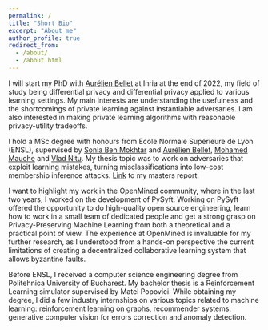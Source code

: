 ```yaml
---
permalink: /
title: "Short Bio"
excerpt: "About me"
author_profile: true
redirect_from: 
  - /about/
  - /about.html
---
```


I will start my PhD with [Aurélien Bellet](http://researchers.lille.inria.fr/abellet/) at Inria at the end of 2022, my field of study being differential privacy and differential privacy applied to various learning settings. My main interests are understanding the usefulness and the shortcomings of private learning against instantiable adversaries. I am also interested in making private learning algorithms with reasonable privacy-utility tradeoffs.

I hold a MSc degree with honours from Ecole Normale Supérieure de Lyon (ENSL), supervised by [Sonia Ben Mokhtar](https://sites.google.com/view/sonia-benmokhtar/accueil) and [Aurélien Bellet](http://researchers.lille.inria.fr/abellet/), [Mohamed Mauche](https://mmaouche.github.io/) and [Vlad Nitu](https://sites.google.com/view/vnitu/).  My thesis topic was to work on adversaries that exploit learning mistakes, turning misclassifications into low-cost membership inference attacks. [Link](https://github.com/tudorcebere/msc-report/blob/master/Miamorization__Blackbox_Membership_Inference_Attack.pdf) to my masters report.


I want to highlight my work in the OpenMined community, where in the last two years, I worked on the development of PySyft. Working on PySyft offered the opportunity to do high-quality open source engineering, learn how to work in a small team of dedicated people and get a strong grasp on Privacy-Preserving Machine Learning from both a theoretical and a practical point of view. The experience at OpenMined is invaluable for my further research, as I understood from a hands-on perspective the current limitations of creating a decentralized collaborative learning system that allows byzantine faults.

Before ENSL, I received a computer science engineering degree from Politehnica University of Bucharest. My bachelor thesis is a Reinforcement Learning simulator supervised by Matei Popovici. While obtaining my degree, I did a few industry internships on various topics related to machine learning: reinforcement learning on graphs, recommender systems, generative computer vision for errors correction and anomaly detection.


